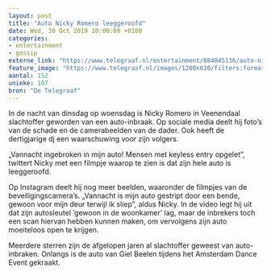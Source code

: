 ```yaml
---
layout: post
title: "Auto Nicky Romero leeggeroofd"
date: Wed, 30 Oct 2019 10:00:09 +0100
categories: 
- entertainment 
- gossip 
externe_link: "https://www.telegraaf.nl/entertainment/884045136/auto-nicky-romero-leeggeroofd"
feature_image: "https://www.telegraaf.nl/images/1200x630/filters:format(jpeg):quality(80)/cdn-kiosk-api.telegraaf.nl/cb79b092-fb13-11e9-b6c4-0255c322e81b.jpg"
aantal: 152
unieke: 107
bron: "De Telegraaf"
---
```


<p class="intro">In de nacht van dinsdag op woensdag is Nicky Romero in Veenendaal slachtoffer geworden van een auto-inbraak. Op sociale media deelt hij foto’s van de schade en de camerabeelden van de dader. Ook heeft de dertigjarige dj een waarschuwing voor zijn volgers.</p> <p>„Vannacht ingebroken in mijn auto! Mensen met keyless entry opgelet”, twittert Nicky met een filmpje waarop te zien is dat zijn hele auto is leeggeroofd.</p><p>Op Instagram deelt hij nog meer beelden, waaronder de filmpjes van de beveiligingscamera’s. „Vannacht is mijn auto gestript door een bende, gewoon voor mijn deur terwijl ik sliep”, aldus Nicky. In de video legt hij uit dat zijn autosleutel ’gewoon in de woonkamer’ lag, maar de inbrekers toch een scan hiervan hebben kunnen maken, om vervolgens zijn auto moeiteloos open te krijgen.</p><p>Meerdere sterren zijn de afgelopen jaren al slachtoffer geweest van auto-inbraken. Onlangs is de auto van Giel Beelen tijdens het Amsterdam Dance Event gekraakt.</p>
